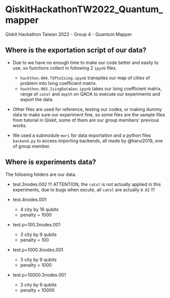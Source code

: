 # QiskitHackathonTW2022_Quantum_mapper
Qiskit Hackathon Taiwan 2022 - Group 4 - Quantum Mapper

## Where is the exportation script of our data?
  - Due to we have no enough time to make our code better and easily to use, so functions collect in following 2 `ipynb` files.
    - `hackthon.004.TSPtoIsing.ipynb` transpiles our map of cities of problem into Ising coefficient matrix.
    - `hackthon.003.IsingDataGen.ipynb` takes our Ising coefficient matrix, range of `catol` and `depth` on QAOA to execute our experiments and export the data.
    
  - Other files are used for reference, testing our codes, or making dummy data to make sure our experiment fine, so some files are the sample files from tutorial in Qiskit, some of them are our group members' previous works.
  
  - We used a submodule `mori` for data exportation and a python files `backend.py` to access importing backends, all  made by @harui2019, one of group member.
  
## Where is experiments data?
  The folloeing folders are our data.
  - test.3nodes.002
    !!! ATTENTION, the `catol` is not actually applied in this experiments, due to bugs when excute, all `catol` are actually `0.02` !!!
    
  - test.4nodes.001
    - 4 city by 16 qubits
    - penalty = 1000
    
  - test.p=100.3nodes.001
    - 3 city by 9 qubits
    - penalty = 100
    
  - test.p=1000.3nodes.001
    - 3 city by 9 qubits
    - penalty = 1000
    
  - test.p=10000.3nodes.001
    - 3 city by 9 qubits
    - penalty = 10000

  
